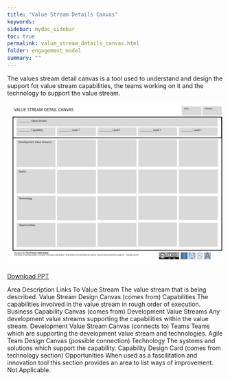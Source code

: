 ```yaml
---
title: "Value Stream Details Canvas"
keywords: 
sidebar: mydoc_sidebar
toc: true
permalink: value_stream_details_canvas.html
folder: engagement_model
summary: ""
---
```


The values stream detail canvas is a tool used to understand and design the support for value stream capabilities, the teams working on it and the technology to support the value stream.

![image001](media/values_stream_detail_canvas001.svg)

[Download PPT](media/ppt/ppt/values_stream_detail_canvas.ppt)

Area Description Links To Value Stream The value stream that is being described. Value Stream Design Canvas (comes from) Capabilities The capabilities involved in the value stream in rough order of execution. Business Capability Canvas (comes from) Development Value Streams Any development value streams supporting the capabilities within the value stream. Development Value Stream Canvas (connects to) Teams Teams which are supporting the development value stream and technologies. Agile Team Design Canvas (possible connection) Technology The systems and solutions which support the capability. Capability Design Card (comes from technology section) Opportunities When used as a fascilitation and innovation tool this section provides an area to list ways of improvement. Not Applicable.